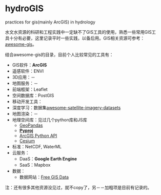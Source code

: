 # hydroGIS
practices for gis(mainly ArcGIS) in hydrology 

水文水资源的科研和工程实践中一定缺不了GIS工具的使用，熟悉一些常用GIS工具十分有必要，这里记录平时一些实践，以备后用。GIS相关资源可参考：[awesome-gis](https://github.com/sshuair/awesome-gis)。

结合awesome-gis的目录，目前个人比较常见的工具有：

- GIS软件：**ArcGIS**
- 遥感软件：ENVI
- 3D应用：－
- 地图服务：－
- 前端框架：Leaflet
- 空间数据库：PostGIS
- 移动开发工具：
- 深度学习：数据集[awesome-satellite-imagery-datasets](https://github.com/chrieke/awesome-satellite-imagery-datasets)
- 地图渲染：－
- 地理空间库：见过几个python库和JS库
    - [GeoPandas](https://github.com/geopandas/geopandas)
    - [**Pyproj**](https://github.com/pyproj4/pyproj)
    - [ArcGIS Python API](https://developers.arcgis.com/python/)
    - [Cesium](https://github.com/AnalyticalGraphicsInc/cesium)
- 标准：NetCDF, WaterML
- 云服务：
    - DaaS：**Google Earth Engine**
    - SaaS：Mapbox
- 数据：
    - 数据网站：[Free GIS Data](http://freegisdata.rtwilson.com/)

注：还有很多其他资源没见过，就不copy了，另－－加粗项是目前有记录的。